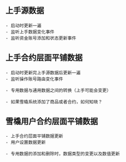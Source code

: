 ## 上手源数据
    - 启动时更新一遍
    - 监听上手数据变化事件
    - 监听资金账号添加和状态更新事件

## 上手合约层面平铺数据
    - 启动时更新完上手源数据后更新一遍
    - 监听操作账号路由变化事件

    - 专用数据与通用数据之间的转换（上手可能会变更）

    - 如果雪橇系统添加了商品或者合约，如何知晓？

## 雪橇用户合约层面平铺数据
    - 上手合约层面平铺数据更新
    - 用户设置数据更新

    - 专用数据的添加和删除时，数据类型的变更以及数值更新